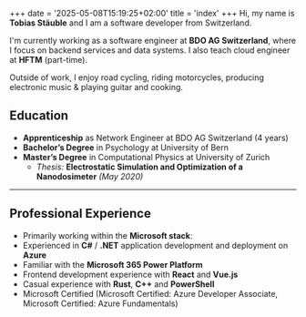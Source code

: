 +++
date = '2025-05-08T15:19:25+02:00'
title = 'index'
+++
Hi, my name is **Tobias Stäuble** and I am a software developer from Switzerland. 

I'm currently working as a software engineer at **BDO AG Switzerland**, where I focus on backend services and data systems. I also teach cloud engineer at **HFTM** (part-time).

Outside of work, I enjoy road cycling, riding motorcycles, producing electronic music & playing guitar and cooking.


## Education

- **Apprenticeship** as Network Engineer at BDO AG Switzerland (4 years)  
- **Bachelor’s Degree** in Psychology at University of Bern  
- **Master’s Degree** in Computational Physics at University of Zurich  
  - *Thesis:* **Electrostatic Simulation and Optimization of a Nanodosimeter**  *(May 2020)*

---

## Professional Experience

- Primarily working within the **Microsoft stack**:  
- Experienced in **C#** / **.NET** application development and deployment on **Azure**  
- Familiar with the **Microsoft 365 Power Platform**
- Frontend development experience with **React** and **Vue.js**
- Casual experience with **Rust**, **C++** and **PowerShell**
- Microsoft Certified (Microsoft Certified: Azure Developer Associate, Microsoft Certified: Azure Fundamentals)